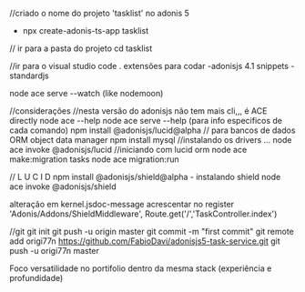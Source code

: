 //criado o nome do projeto 'tasklist' no adonis 5
- npx create-adonis-ts-app tasklist

// ir para a pasta do projeto
cd tasklist

//ir para o visual studio
code .
extensões para codar 
 -adonisjs 4.1 snippets 
 -standardjs 

node ace serve --watch (like nodemoon)

//considerações
//nesta versão do adonisjs não tem mais cli,,, é ACE directly
node ace --help
node ace serve --help (para info especificos de cada comando)
npm install @adonisjs/lucid@alpha // para bancos de dados ORM object data manager
npm install mysql //instalando os drivers ... 
node ace invoke @adonisjs/lucid //iniciando com lucid orm
node ace make:migration tasks
node ace migration:run

// L U C I D 
npm install @adonisjs/shield@alpha - instalando shield 
node ace invoke @adonisjs/shield

alteração em kernel.jsdoc-message
acrescentar no register
'Adonis/Addons/ShieldMiddleware',
Route.get('/','TaskController.index')


//git
git init
git push -u origin master
git commit -m "first commit"
git remote add origi77n https://github.com/FabioDavi/adonisjs5-task-service.git
git push -u origi77n master


Foco
versatilidade no portifolio dentro da mesma stack 
(experiência e profundidade)